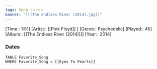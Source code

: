 ```yaml
---
tags: Song ⭐⭐⭐⭐⭐ 
banner: "![[The Endless River (2014).jpg]]"
---
```

[Time:: 1:51]
[Artist:: [[Pink Floyd]] ]
[Genre:: Psychedelic]
[Played:: 45]
[Album:: [[The Endless River (2014)]]]
[Year:: 2014]
### Dates
````dataview
TABLE Favorite_Song
WHERE Favorite_Song = [[Eyes To Pearls]]
````